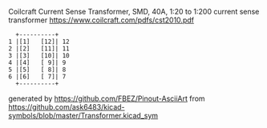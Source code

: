 Coilcraft Current Sense Transformer, SMD, 40A, 1:20 to 1:200
current sense transformer
https://www.coilcraft.com/pdfs/cst2010.pdf


	  +----------+
	1 |[1]   [12]| 12
	2 |[2]   [11]| 11
	3 |[3]   [10]| 10
	4 |[4]   [ 9]| 9
	5 |[5]   [ 8]| 8
	6 |[6]   [ 7]| 7
	  +----------+


generated by https://github.com/FBEZ/Pinout-AsciiArt from https://github.com/ask6483/kicad-symbols/blob/master/Transformer.kicad_sym